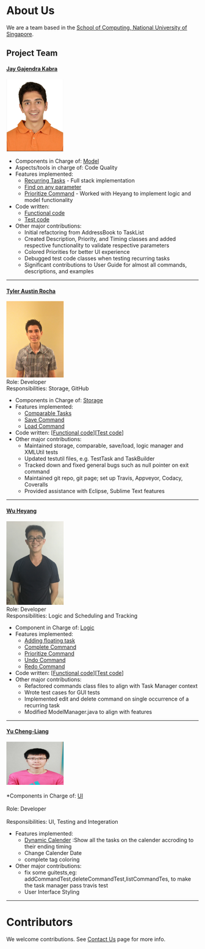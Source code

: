 # About Us

We are a team based in the [School of Computing, National University of Singapore](http://www.comp.nus.edu.sg).

## Project Team

#### [Jay Gajendra Kabra](https://github.com/jay500s)
<img src="images/jay500s.PNG" width="150"><br>
* Components in Charge of: [Model](https://github.com/CS2103JAN2017-T11-B3/main/blob/master/docs/DeveloperGuide.md#24-model-component) <br>
* Aspects/tools in charge of: Code Quality
* Features implemented:
    * [Recurring Tasks](https://github.com/CS2103JAN2017-T11-B3/main/blob/master/docs/UserGuide.md#3-notes-on-recurring-tasks) - Full stack implementation
    * [Find on any parameter](https://github.com/CS2103JAN2017-T11-B3/main/blob/master/docs/UserGuide.md#25-finding-all-tasks-containing-any-keyword-in-their-name-find)
    * [Prioritize Command](https://github.com/CS2103JAN2017-T11-B3/main/blob/master/docs/UserGuide.md#28-allocate-priority-to-a-task-prioritize) - Worked with Heyang to implement logic and model functionality
* Code written:
    * [Functional code](https://github.com/CS2103JAN2017-T11-B3/main/blob/master/collated/main/A0164212U.md)
    * [Test code](https://github.com/CS2103JAN2017-T11-B3/main/blob/master/collated/test/A0164212U.md)
* Other major contributions:
    * Initial refactoring from AddressBook to TaskList
    * Created Description, Priority, and Timing classes and added respective functionality to validate respective parameters
    * Colored Priorities for better UI experience
    * Debugged test code classes when testing recurring tasks
    * Significant contributions to User Guide for almost all commands, descriptions, and examples

-----

#### [Tyler Austin Rocha](https://github.com/tylerrocha)
<img src="images/tylerrocha.jpg" width="150"><br>
Role: Developer <br>
Responsibilities: Storage, GitHub
* Components in Charge of: [Storage](https://github.com/CS2103JAN2017-T11-B3/main/blob/master/docs/DeveloperGuide.md#25-storage-component) <br>
* Features implemented:
    * [Comparable Tasks](https://github.com/CS2103JAN2017-T11-B3/main/blob/master/docs/UserGuide.md#231-natural-ordering-of-tasks)
    * [Save Command](https://github.com/CS2103JAN2017-T11-B3/main/blob/master/docs/UserGuide.md#211-saving-the-data--save)
    * [Load Command](https://github.com/CS2103JAN2017-T11-B3/main/blob/master/docs/UserGuide.md#212-loading-the-data--load)
* Code written: [[Functional code](https://github.com/CS2103JAN2017-T11-B3/main/blob/master/collated/main/A0163559U.md)][[Test code](https://github.com/CS2103JAN2017-T11-B3/main/blob/master/collated/test/A0163559U.md)]
* Other major contributions:
    * Maintained storage, comparable, save/load, logic manager and XMLUtil tests
    * Updated testutil files, e.g. TestTask and TaskBuilder
    * Tracked down and fixed general bugs such as null pointer on exit command
    * Maintained git repo, git page; set up Travis, Appveyor, Codacy, Coveralls
    * Provided assistance with Eclipse, Sublime Text features


-----

#### [Wu Heyang](https://github.com/whyCaiJi)
<img src="images/whycaiji.jpg" width="150"><br>
Role: Developer <br>
Responsibilities: Logic and Scheduling and Tracking
* Component in Charge of: [Logic](https://github.com/CS2103JAN2017-T11-B3/main/blob/master/docs/DeveloperGuide.md#23-logic-component)<br>
* Features implemented:
    * [Adding floating task](https://github.com/CS2103JAN2017-T11-B3/main/blob/master/docs/UserGuide.md#22-adding-a-task-add)
    * [Complete Command](https://github.com/CS2103JAN2017-T11-B3/main/blob/master/docs/UserGuide.md#27-complete-a-task--complete)
    * [Prioritize Command](https://github.com/CS2103JAN2017-T11-B3/main/blob/master/docs/UserGuide.md#28-allocate-priority-to-a-task-prioritize)
    * [Undo Command](https://github.com/CS2103JAN2017-T11-B3/main/blob/final_stuff/docs/UserGuide.md#213-revert-the-previous-change--undo)
    * [Redo Command](https://github.com/CS2103JAN2017-T11-B3/main/blob/final_stuff/docs/UserGuide.md#214-revert-the-previous-undo-change-redo)
* Code written: [[Functional code](https://github.com/CS2103JAN2017-T11-B3/main/blob/master/collated/main/A0113795Y.md)][[Test code](https://github.com/CS2103JAN2017-T11-B3/main/blob/master/collated/test/A0113795Y.md)]
* Other major contributions:
    * Refactored commands class files to align with Task Manager context
    * Wrote test cases for GUI tests
    * Implemented edit and delete command on single occurrence of a recurring task
    * Modified ModelManager.java to align with features

-----

#### [Yu Cheng-Liang](https://github.com/nuslarry)
<img src="images/chengliang.jpg" width="150"><br><br>
*Components in Charge of: [UI](https://github.com/CS2103JAN2017-T11-B3/main/blob/master/docs/DeveloperGuide.md#model-component) <br><br>
Role: Developer <br><br>
Responsibilities: UI, Testing and Integeration
* Features implemented:
    * [Dynamic Calender](images/Ui.png)  :Show all the tasks on the calender accroding to their ending timing
    * Change Calender Date
    * complete tag coloring
* Other major contributions:
    * fix some guitests,eg: addCommandTest,deleteCommandTest,listCommandTes,
     to make the task manager pass travis test
    * User Interface Styling



-----

# Contributors

We welcome contributions. See [Contact Us](ContactUs.md) page for more info.

